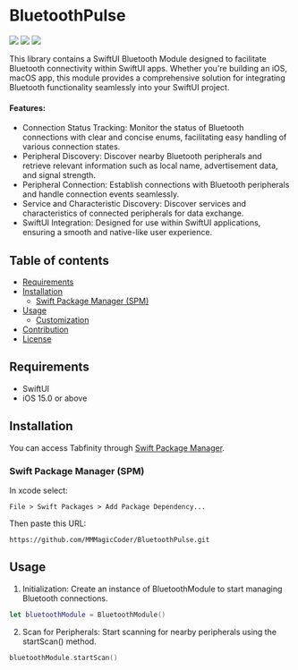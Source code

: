# BluetoothPulse

 ![](https://img.shields.io/badge/platform-iOS-d3d3d3) ![](https://img.shields.io/badge/iOS-15.0%2B-43A6C6) ![](https://img.shields.io/badge/Swift-5-F86F15)

This library contains a SwiftUI Bluetooth Module designed to facilitate Bluetooth connectivity within SwiftUI apps. Whether you're building an iOS, macOS app, this module provides a comprehensive solution for integrating Bluetooth functionality seamlessly into your SwiftUI project.

#### Features:
  - Connection Status Tracking: Monitor the status of Bluetooth connections with clear and concise enums, facilitating easy handling of various connection states.
  - Peripheral Discovery: Discover nearby Bluetooth peripherals and retrieve relevant information such as local name, advertisement data, and signal strength.
  - Peripheral Connection: Establish connections with Bluetooth peripherals and handle connection events seamlessly.
  - Service and Characteristic Discovery: Discover services and characteristics of connected peripherals for data exchange.
  - SwiftUI Integration: Designed for use within SwiftUI applications, ensuring a smooth and native-like user experience.

## Table of contents
   - [Requirements](#requirements)
   - [Installation](#installation)
     - [Swift Package Manager (SPM)](#spm)
   - [Usage](#usage)
     - [Customization](#customization)
   - [Contribution](#contribution)
   - [License](#license)

## Requirements
<a id="requirements"></a>
   - SwiftUI
   - iOS 15.0 or above

## Installation
<a id="installation"></a>
You can access Tabfinity through [Swift Package Manager](https://github.com/apple/swift-package-manager).
### Swift Package Manager (SPM)
<a id="spm"></a>
In xcode select:
```
File > Swift Packages > Add Package Dependency...
```
Then paste this URL:
```
https://github.com/MMMagicCoder/BluetoothPulse.git
```

## Usage

<a id="usage"></a>

1. Initialization: Create an instance of BluetoothModule to start managing Bluetooth connections.

```swift
let bluetoothModule = BluetoothModule()
```

2. Scan for Peripherals: Start scanning for nearby peripherals using the startScan() method.
```swift
bluetoothModule.startScan()
```
